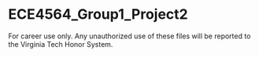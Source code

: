 # ECE4564_Group1_Project2
For career use only. Any unauthorized use of these files will be reported to the Virginia Tech Honor System.
